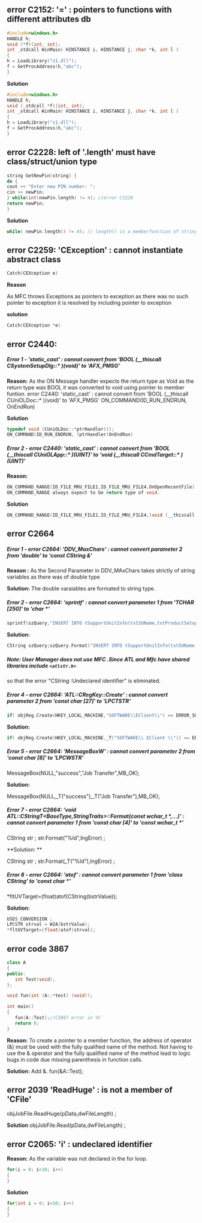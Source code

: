 
## error C2152: '=' : pointers to functions with different attributes db
```cpp 
#include<windows.h>
HANDLE h;
void (*f)(int, int);
int _stdcall WinMain( HINSTANCE i, HINSTANCE j, char *k, int l )
{
h = LoadLibrary("z1.dll");
f = GetProcAddress(h,"abc");
}
```

**Solution**
```cpp 
#include<windows.h>
HANDLE h;
void (_stdcall *f)(int, int);
int _stdcall WinMain( HINSTANCE i, HINSTANCE j, char *k, int l )
{
h = LoadLibrary("z1.dll");
f = GetProcAddress(h,"abc");
}
```

## error C2228: left of '.length' must have class/struct/union type
```cpp  
string GetNewPin(string) {
do {
cout << "Enter new PIN number: ";
cin >> newPin;
} while(int(newPin.length) != 4); //error C2228
return newPin;
}
```
**Solution**
```cpp
while( newPin.length() != 4); // length() is a memberfunction of string
```
 
## error C2259: 'CException' : cannot instantiate abstract class
 
 ```cpp
Catch(CEXception e)
```

**Reason**

As MFC throws Exceptions as pointers to exception as there was no such pointer to exception it is resolved by including pointer to exception

**solution**

```cpp
Catch(CEXception *e)
```

## error C2440: 
 
##### Error 1 - 'static_cast' : cannot convert from 'BOOL (__thiscall CSystemSetupDlg::* )(void)' to 'AFX_PMSG'
 
**Reason:**
As the ON Message handler expects the return type as Void as the return type was BOOL it was converted to void using pointer to member funtion.
error C2440: 'static_cast' : cannot convert from 'BOOL (__thiscall CUniOLDoc::* )(void)' to 'AFX_PMSG' ON_COMMAND(ID_RUN_ENDRUN, OnEndRun)

**Solution**
 ```cpp
typedef void (CUniOLDoc::*ptrHandler)();
ON_COMMAND(ID_RUN_ENDRUN, (ptrHandler)OnEndRun)
```

##### Error 2 - error C2440: 'static_cast' : cannot convert from 'BOOL (__thiscall CUniOLApp::* )(UINT)' to 'void (__thiscall CCmdTarget::* )(UINT)'

**Reason:**
```cpp
ON_COMMAND_RANGE(ID_FILE_MRU_FILE1,ID_FILE_MRU_FILE4,OnOpenRecentFile)
ON_COMMAND_RANGE always expect to be return type of void.
```
 
**Solution**
 ```cpp
ON_COMMAND_RANGE(ID_FILE_MRU_FILE1,ID_FILE_MRU_FILE4,(void (__thiscall CCmdTarget::* )(UINT))OnOpenRecentFile)
```

## error C2664
 
##### Error 1 - error C2664: 'DDV_MaxChars' : cannot convert parameter 2 from 'double' to 'const CString &'

**Reason :**
As the Second Parameter in DDV_MAxChars takes strictly of string variables as there was of double type

**Solution:**
The double varaiables are formated to string type.

##### Error 2 - error C2664: 'sprintf' : cannot convert parameter 1 from 'TCHAR [250]' to 'char *'
```cpp
sprintf(szQuery,"INSERT INTO tSupportUnitInfo(txtSUName,txtProductSetup,txtSystemSetup,txtCOMPort) VALUES('%s','%s','%s','%s')",CString(bstrSU),CString(bstrPS),CString(bstrSS),CString(bstrPort));
```


**Solution:**
```cpp
CString szQuery;szQuery.Format("INSERT INTO tSupportUnitInfo(txtSUName,txtProductSetup,txtSystemSetup,txtCOMPort) VALUES('%s','%s','%s','%s')",CString(bstrSU),CString(bstrPS),CString(bstrSS),CString(bstrPort));

```

 
##### Note: User Manager does not use MFC .Since ATL and Mfc have shared libraries include `<atlstr.h>`

so that the error "CString :Undeclared identifier" is eliminated.

##### Error 4 - error C2664: 'ATL::CRegKey::Create' : cannot convert parameter 2 from 'const char [27]' to 'LPCTSTR'

```cpp
if( objReg.Create(HKEY_LOCAL_MACHINE,"SOFTWARE\\EClient\\") == ERROR_SUCCESS )
```

 
**Solution:**

 ```cpp
 if( objReg.Create(HKEY_LOCAL_MACHINE,_T("SOFTWARE\\ EClient \\")) == ERROR_SUCCESS )
```

 
##### Error 5 - error C2664: 'MessageBoxW' : cannot convert parameter 2 from 'const char [8]' to 'LPCWSTR'

MessageBox(NULL,"success","Job Transfer",MB_OK);

**Solution:**

MessageBox(NULL,_T("success"),_T("Job Transfer"),MB_OK);

##### Error 7 - error C2664: 'void ATL::CStringT<BaseType,StringTraits>::Format(const wchar_t *,...)' : cannot convert parameter 1 from 'const char [4]' to 'const wchar_t *'

CString str ; str.Format("%ld",lngError) ;

**Solution: **

CString str ; str.Format(_T("%ld"),lngError) ;
 
##### Error 8 - error C2664: 'atof' : cannot convert parameter 1 from 'class CString' to 'const char *'

*fltUVTarget=(float)atof(CString(bstrValue));

**Solution:**
```cpp
USES_CONVERSION ;
LPCSTR strval = W2A(bstrValue);
*fltUVTarget=(float)atof(strval);
```

 
## error code 3867
 ```cpp
 class A
{
public:
	int Test(void);
};

void fun(int (A::*test) (void));

int main()
{
	fun(A::Test);//C3867 error in VC
	return 0;
}
```

 
**Reason:**
To create a pointer to a member function, the address of operator (&) must be used with the fully qualified name of the method. Not having to use the & operator and the fully qualified name of the method lead to logic bugs in code due missing parenthesis in function calls.
 
**Solution:**
Add &.
fun(&A::Test);
 
## error 2039 'ReadHuge' : is not a member of 'CFile'
 
objJobFile.ReadHuge(pData,dwFileLength) ;

**Solution**
objJobFile.Read(pData,dwFileLength) ;

## error C2065: 'i' : undeclared identifier
 
**Reason:**
As the variable was not declared in the for loop.

```cpp
for(i = 0; i<10; i++)
{
}
```

**Solution**
```cpp
for(int i = 0; i<10; i++)
{
}
```



